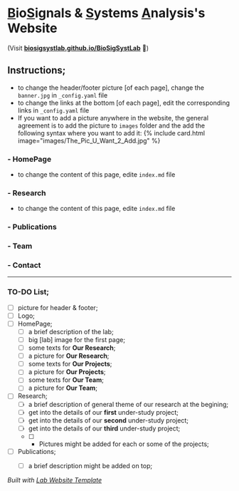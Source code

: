 
# <ins>B</ins>io<ins>S</ins>ignals & <ins>S</ins>ystems <ins>A</ins>nalysis's Website
(Visit **[biosigsystlab.github.io/BioSigSystLab](https://biosigsystlab.github.io/BioSigSystLab)** 🚀)

## Instructions;
* to change the header/footer picture [of each page], change the ``banner.jpg`` in ``_config.yaml`` file
* to change the links at the bottom [of each page], edit the corresponding links in ``_config.yaml`` file
* If you want to add a picture anywhere in the website, the general agreement is to add the picture to ``images`` folder and the add the following syntax where you want to add it:
  {% include card.html image="images/The_Pic_U_Want_2_Add.jpg" %}

### - HomePage
* to change the content of this page, edite ``index.md`` file

### - Research
* to change the content of this page, edite ``index.md`` file


### - Publications


### - Team


### - Contact


---
### TO-DO List;
- [ ] picture for header & footer;
- [ ] Logo;
- [ ] HomePage;
  - [ ] a brief description of the lab;
  - [ ] big [lab] image for the first page;
  - [ ] some texts for **Our Research**;
  - [ ] a picture for **Our Research**;
  - [ ] some texts for **Our Projects**;
  - [ ] a picture for **Our Projects**;
  - [ ] some texts for **Our Team**;
  - [ ] a picture for **Our Team**;
- [ ] Research;
  - [ ] a brief description of general theme of our research at the begining;
  - [ ] get into the details of our **first** under-study project;
  - [ ] get into the details of our **second** under-study project;
  - [ ] get into the details of our **third** under-study project;
  - [ ] * Pictures might be added for each or some of the projects;
- [ ] Publications;
  - [ ] a brief description might be added on top;


_Built with [Lab Website Template](https://greene-lab.gitbook.io/lab-website-template-docs)_
